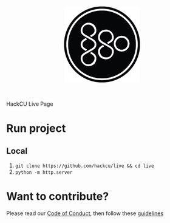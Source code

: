 
<br>
<p align="center">
  <img alt="HackCU IV" src="https://github.com/HackCU/splash-page/blob/master/img/hackcu_black.png" width="200"/>
</p>
<br>

HackCU Live Page

# Run project

## Local 

1. `git clone https://github.com/hackcu/live && cd live`
2. `python -m http.server`

# Want to contribute?

Please read our [Code of Conduct](.github/CODE_OF_CONDUCT.md), then follow these [guidelines](.github/CONTRIBUTING.md)
